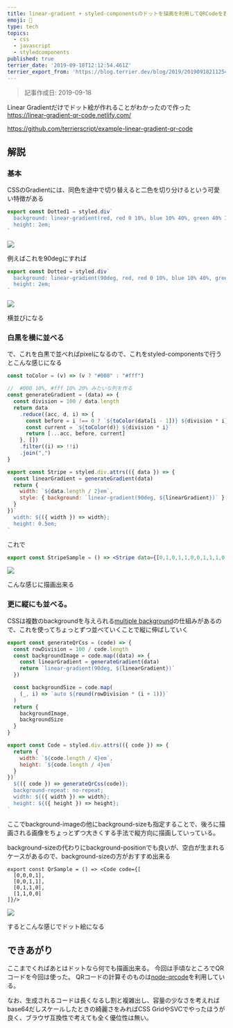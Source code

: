 ```yaml
---
title: linear-gradient + styled-componentsのドットを描画を利用してQRCodeを表示する
emoji: 🧮
type: tech
topics:
  - css
  - javascript
  - styledcomponents
published: true
terrier_date: '2019-09-18T12:12:54.461Z'
terrier_export_from: 'https://blog.terrier.dev/blog/2019/20190918211254-linear-gradient-qrcode'
---
```


> 記事作成日: 2019-09-18

Linear Gradientだけでドット絵が作れることがわかったので作った
https://linear-gradient-qr-code.netlify.com/

https://github.com/terrierscript/example-linear-gradient-qr-code

## 解説

### 基本

CSSのGradientには、同色を途中で切り替えると二色を切り分けるという可愛い特徴がある

```jsx
export const Dotted1 = styled.div`
  background: linear-gradient(red, red 0 10%, blue 10% 40%, green 40% 100%);
  height: 2em;
`
```

![](https://user-images.githubusercontent.com/13282103/65520738-0c9d5e00-df23-11e9-8e9f-e69839bf078e.png)


例えばこれを90degにすれば

```jsx
export const Dotted = styled.div`
  background: linear-gradient(90deg, red, red 0 10%, blue 10% 40%, green 40% 100%);
  height: 2em;
`
```

![](https://user-images.githubusercontent.com/13282103/65520736-0c9d5e00-df23-11e9-8bbd-b4d6f3c34ee0.png)

横並びになる

### 白黒を横に並べる

で、これを白黒で並べればpixelになるので、これをstyled-componentsで行うとこんな感じになる

```jsx
const toColor = (v) => (v ? "#000" : "#fff")

//  #000 10%, #fff 10% 20% みたいな列を作る
const generateGradient = (data) => {
  const division = 100 / data.length
  return data
    .reduce((acc, d, i) => {
      const before = i !== 0 ? `${toColor(data[i - 1])} ${division * i}` : null
      const current = `${toColor(d)} ${division * i}`
      return [...acc, before, current]
    }, [])
    .filter((i) => !!i)
    .join(",")
}

export const Stripe = styled.div.attrs(({ data }) => {
  const linearGradient = generateGradient(data)
  return {
    width: `${data.length / 2}em`,
    style: { background: `linear-gradient(90deg, ${linearGradient})` }
  }
})`
  width: ${({ width }) => width};
  height: 0.5em;
`

```

これで

```jsx
export const StripeSample = () => <Stripe data={[0,1,0,1,1,0,0,1,1,1,0,0,0,1,1,1,1,0,1,1,0,1]}/>
```
![](https://user-images.githubusercontent.com/13282103/65520735-0c04c780-df23-11e9-883b-cd7327784d2c.png")

こんな感じに描画出来る


### 更に縦にも並べる。

CSSは複数のbackgroundを与えられる[multiple background](https://developer.mozilla.org/ja/docs/Web/CSS/CSS_Backgrounds_and_Borders/Using_multiple_backgrounds)の仕組みがあるので、これを使ってちょっとずつ並べていくことで縦に伸ばしていく


```jsx
export const generateQrCss = (code) => {
  const rowDivision = 100 / code.length
  const backgroundImage = code.map((data) => {
    const linearGradient = generateGradient(data)
    return `linear-gradient(90deg, ${linearGradient})`
  })

  const backgroundSize = code.map(
    (_, i) => `auto ${round(rowDivision * (i + 1))}`
  )
  return {
    backgroundImage,
    backgroundSize
  }
}

export const Code = styled.div.attrs(({ code }) => {
  return {
    width: `${code.length / 4}em`,
    height: `${code.length / 4}em`
  }
})`
  ${({ code }) => generateQrCss(code)};
  background-repeat: no-repeat;
  width: ${({ width }) => width};
  height: ${({ height }) => height};
`
```

ここでbackground-imageの他にbackground-sizeも指定することで、後ろに描画される画像をちょっとずつ大きくする手法で縦方向に描画していっている。

background-sizeの代わりにbackground-positionでも良いが、空白が生まれるケースがあるので、background-sizeの方がおすすめ出来る

```tsx
export const QrSample = () => <Code code={[
  [0,0,0,1],
  [0,0,1,1],
  [0,1,1,0],
  [1,1,0,0]
]}/>
```

![](https://user-images.githubusercontent.com/13282103/65520734-0c04c780-df23-11e9-8bd7-e0d4361dc042.png)

するとこんな感じでドット絵になる

## できあがり

ここまでくればあとはドットなら何でも描画出来る。
今回は手頃なところでQRコードを今回は使った。
QRコードの計算そのものは[node-qrcode](https://www.npmjs.com/package/qrcode)を利用している。

なお、生成されるコードは長くなるし割と複雑出し、容量の少なさを考えればbase64だしスケールしたときの綺麗さをみればCSS GridやSVCでやったほうが良く、ブラウザ互換性で考えても全く優位性は無い。
